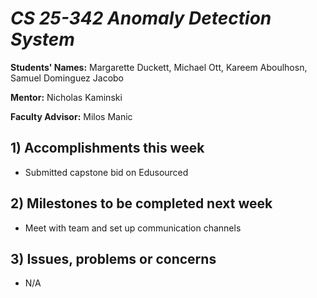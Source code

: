 # *CS 25-342 Anomaly Detection System*

**Students' Names:**
Margarette Duckett, Michael Ott, Kareem Aboulhosn, Samuel Dominguez Jacobo

**Mentor:**
Nicholas Kaminski 

**Faculty Advisor:**
Milos Manic
## 1) Accomplishments this week ##
   - Submitted capstone bid on Edusourced

## 2) Milestones to be completed next week ##
   - Meet with team and set up communication channels

## 3) Issues, problems or concerns ##
   - N/A
   


